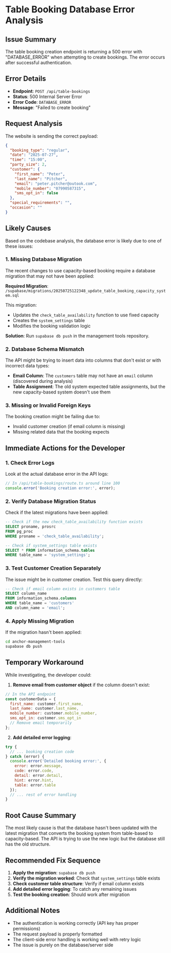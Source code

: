 # Table Booking Database Error Analysis

## Issue Summary

The table booking creation endpoint is returning a 500 error with "DATABASE_ERROR" when attempting to create bookings. The error occurs after successful authentication.

## Error Details

- **Endpoint**: `POST /api/table-bookings`
- **Status**: 500 Internal Server Error
- **Error Code**: `DATABASE_ERROR`
- **Message**: "Failed to create booking"

## Request Analysis

The website is sending the correct payload:
```json
{
  "booking_type": "regular",
  "date": "2025-07-27",
  "time": "15:00",
  "party_size": 2,
  "customer": {
    "first_name": "Peter",
    "last_name": "Pitcher",
    "email": "peter.pitcher@outook.com",
    "mobile_number": "07990587315",
    "sms_opt_in": false
  },
  "special_requirements": "",
  "occasion": ""
}
```

## Likely Causes

Based on the codebase analysis, the database error is likely due to one of these issues:

### 1. Missing Database Migration

The recent changes to use capacity-based booking require a database migration that may not have been applied:

**Required Migration**: `/supabase/migrations/20250725122348_update_table_booking_capacity_system.sql`

This migration:
- Updates the `check_table_availability` function to use fixed capacity
- Creates the `system_settings` table
- Modifies the booking validation logic

**Solution**: Run `supabase db push` in the management tools repository.

### 2. Database Schema Mismatch

The API might be trying to insert data into columns that don't exist or with incorrect data types:

- **Email Column**: The `customers` table may not have an `email` column (discovered during analysis)
- **Table Assignment**: The old system expected table assignments, but the new capacity-based system doesn't use them

### 3. Missing or Invalid Foreign Keys

The booking creation might be failing due to:
- Invalid customer creation (if email column is missing)
- Missing related data that the booking expects

## Immediate Actions for the Developer

### 1. Check Error Logs

Look at the actual database error in the API logs:
```javascript
// In /api/table-bookings/route.ts around line 100
console.error('Booking creation error:', error);
```

### 2. Verify Database Migration Status

Check if the latest migrations have been applied:
```sql
-- Check if the new check_table_availability function exists
SELECT proname, prosrc 
FROM pg_proc 
WHERE proname = 'check_table_availability';

-- Check if system_settings table exists
SELECT * FROM information_schema.tables 
WHERE table_name = 'system_settings';
```

### 3. Test Customer Creation Separately

The issue might be in customer creation. Test this query directly:
```sql
-- Check if email column exists in customers table
SELECT column_name 
FROM information_schema.columns 
WHERE table_name = 'customers' 
AND column_name = 'email';
```

### 4. Apply Missing Migration

If the migration hasn't been applied:
```bash
cd anchor-management-tools
supabase db push
```

## Temporary Workaround

While investigating, the developer could:

1. **Remove email from customer object** if the column doesn't exist:
```javascript
// In the API endpoint
const customerData = {
  first_name: customer.first_name,
  last_name: customer.last_name,
  mobile_number: customer.mobile_number,
  sms_opt_in: customer.sms_opt_in
  // Remove email temporarily
};
```

2. **Add detailed error logging**:
```javascript
try {
  // ... booking creation code
} catch (error) {
  console.error('Detailed booking error:', {
    error: error.message,
    code: error.code,
    detail: error.detail,
    hint: error.hint,
    table: error.table
  });
  // ... rest of error handling
}
```

## Root Cause Summary

The most likely cause is that the database hasn't been updated with the latest migration that converts the booking system from table-based to capacity-based. The API is trying to use the new logic but the database still has the old structure.

## Recommended Fix Sequence

1. **Apply the migration**: `supabase db push`
2. **Verify the migration worked**: Check that `system_settings` table exists
3. **Check customer table structure**: Verify if email column exists
4. **Add detailed error logging**: To catch any remaining issues
5. **Test the booking creation**: Should work after migration

## Additional Notes

- The authentication is working correctly (API key has proper permissions)
- The request payload is properly formatted
- The client-side error handling is working well with retry logic
- The issue is purely on the database/server side